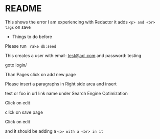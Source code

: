 # README

This shows the error I am experiencing with Redactor it adds ```<p> and <br>
tags``` on save

* Things to do before

Please run ``` rake db:seed```

This creates a user with email: test@aol.com and password: testing

goto login/

Than Pages click on add new page

Please insert a paragraphs in Right side area and insert

test or foo in url link name under Search Engine Optimization

Click on edit

click on save page

Click on edit

and it should be adding a ```<p> with a <br> in it```

